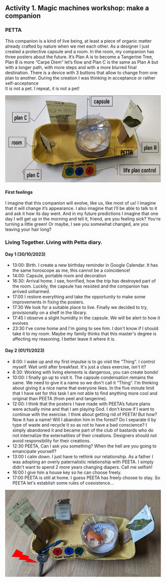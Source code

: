 
## Activity 1. Magic machines workshop: make a companion

### PETTA

This companion is a kind of live being, at least a piece of organic matter already crafted by nature when we met each other. As a designer I just created a protective capsule and a room. In the room, my companion has three posters about the future. It’s Plan A is to become a Tangerine Tree, Plan B is more “Carpe Diem” let’s flow and Plan C is the same as Plan A but with a longer path, with more steps and with a more blurred final destination. There is a device with 3 buttons that allow to change from one plan to another. During the creation I was thinking in acceptance or rather self-acceptance	
It is not a pet. I repeat, it is not a pet!

![PETTA](../images/PETTA1.PNG)

#### First feelings
I imagine that this companion will evolve, like us, like most of us! I imagine that it will change it’s appearance. I also imagine that I’ll be able to talk to it and ask it how its day went. And in my future predictions I imagine that one day I will get up in the morning and tell it, friend, are you feeling sick? You're turning a little green! Or maybe, I see you somewhat changed, are you leaving your hair long?


### Living Together. Living with Petta diary.

#### Day 1 (30/10/2023)
- 13:00: Birth. I create a new birthday reminder in Google Calendar. It has the same horoscope as me, this cannot be a coincidence!
- 14:00: Capsule, portable room and decoration
- 16:30: Arrival home. I see, horrified, how the trip has destroyed part of the room. Luckily, the capsule has resisted and the companion has arrived unharmed. 
- 17:00 I restore everything and take the opportunity to make some improvements in fixing the posters.
- 17:30 We look for a suitable place to live. Finally we decided to try, provisionally on a shelf in the library.
- 17:45 I observe a slight humidity in the capsule. We will be alert to how it evolves
- 23:30 I've come home and I'm going to see him. I don't know if I should take it to my room. Maybe my family thinks that this master's degree is affecting my reasoning. I better leave it where it is.


#### Day 2 (01/11/2023)
- 8:00: I wake up and my first impulse is to go visit the “Thing”. I control myself. Wait until after breakfast. It's just a class exercise, isn't it?
- 8:30: Working with living elements is dangerous, you can create bonds!
- 10:00: I finally go up to visit it. The capsule condensation remains the same. We need to give it a name so we don't call it “Thing”. I'm thinking about giving it a nice name that everyone likes. In the five minute limit that I have set for this task I am not able to find anything more cool and original than PEETA (from peel and tangerine).
- 12:00: I think that the posters I have made with PEETA’s future plans were actually mine and that I am playing God. I don't know if I want to continue with the exercise. I think about getting rid of PEETA! But how? Now it has a name! Will I abandon him in the forest? Do I separate it by type of waste and recycle it so as not to have a bad conscience? I simply abandoned it and became part of the club of bastards who do not internalize the externalities of their creations. Designers should not avoid responsibility for their creations.
- 12:30 PEETA, Can I ask you something? When the hell are you going to emancipate yourself?
- 13:00 I calm down. I just have to rethink our relationship. As a father I was adopting an overly paternalistic relationship with PEETA. I simply didn't want to spend 2 more years changing diapers. Call me selfish!
- 16:00 I give him a house key so he can choose freely.
- 17:00 PEETA is still at home. I guess PEETA has freely choose to stay. So PEETA let's establish some rules of coexistence…

![PETTA2](../images/PETTA2.PNG)



